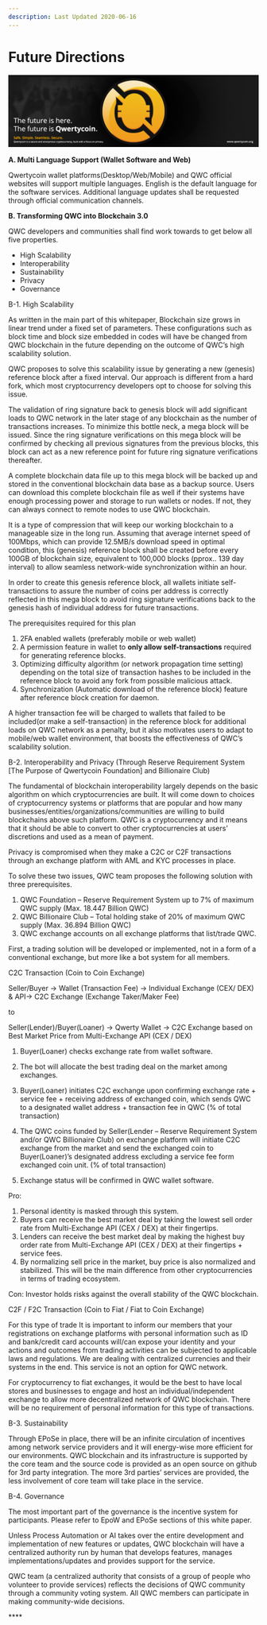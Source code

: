 ```yaml
---
description: Last Updated 2020-06-16
---
```


# Future Directions

![](.gitbook/assets/top-2.png)

**A. Multi Language Support \(Wallet Software and Web\)**

Qwertycoin wallet platforms\(Desktop/Web/Mobile\) and QWC official websites will support multiple languages. English is the default language for the software services. Additional language updates shall be requested through official communication channels.

**B. Transforming QWC into Blockchain 3.0**

QWC developers and communities shall find work towards to get below all five properties.

* High Scalability
* Interoperability
* Sustainability
* Privacy
* Governance

B-1. High Scalability

As written in the main part of this whitepaper, Blockchain size grows in linear trend under a fixed set of parameters. These configurations such as block time and block size embedded in codes will have be changed from QWC blockchain in the future depending on the outcome of QWC’s high scalability solution.

QWC proposes to solve this scalability issue by generating a new \(genesis\) reference block after a fixed interval. Our approach is different from a hard fork, which most cryptocurrency developers opt to choose for solving this issue.

The validation of ring signature back to genesis block will add significant loads to QWC network in the later stage of any blockchain as the number of transactions increases. To minimize this bottle neck, a mega block will be issued. Since the ring signature verifications on this mega block will be confirmed by checking all previous signatures from the previous blocks, this block can act as a new reference point for future ring signature verifications thereafter.

A complete blockchain data file up to this mega block will be backed up and stored in the conventional blockchain data base as a backup source. Users can download this complete blockchain file as well if their systems have enough processing power and storage to run wallets or nodes. If not, they can always connect to remote nodes to use QWC blockchain.

It is a type of compression that will keep our working blockchain to a manageable size in the long run. Assuming that average internet speed of 100Mbps, which can provide 12.5MB/s download speed in optimal condition, this \(genesis\) reference block shall be created before every 100GB of blockchain size, equivalent to 100,000 blocks \(pprox.. 139 day interval\) to allow seamless network-wide synchronization within an hour.

In order to create this genesis reference block, all wallets initiate self-transactions to assure the number of coins per address is correctly reflected in this mega block to avoid ring signature verifications back to the genesis hash of individual address for future transactions.

The prerequisites required for this plan

1. 2FA enabled wallets \(preferably mobile or web wallet\)
2. A permission feature in wallet to **only allow self-transactions** required for generating reference blocks.
3. Optimizing difficulty algorithm \(or network propagation time setting\) depending on the total size of transaction hashes to be included in the reference block to avoid any fork from possible malicious attack.
4. Synchronization \(Automatic download of the reference block\) feature after reference block creation for daemon.

A higher transaction fee will be charged to wallets that failed to be included\(or make a self-transaction\) in the reference block for additional loads on QWC network as a penalty, but it also motivates users to adapt to mobile/web wallet environment, that boosts the effectiveness of QWC’s scalability solution.

B-2. Interoperability and Privacy \(Through Reserve Requirement System \[The Purpose of Qwertycoin Foundation\] and Billionaire Club\)

The fundamental of blockchain interoperability largely depends on the basic algorithm on which cryptocurrencies are built. It will come down to choices of cryptocurrency systems or platforms that are popular and how many businesses/entities/organizations/communities are willing to build blockchains above such platform. QWC is a cryptocurrency and it means that it should be able to convert to other cryptocurrencies at users’ discretions and used as a mean of payment.

Privacy is compromised when they make a C2C or C2F transactions through an exchange platform with AML and KYC processes in place.

To solve these two issues, QWC team proposes the following solution with three prerequisites.

1. QWC Foundation – Reserve Requirement System up to 7% of maximum QWC supply \(Max. 18.447 Billion QWC\)
2. QWC Billionaire Club – Total holding stake of 20% of maximum QWC supply \(Max. 36.894 Billion QWC\)
3. QWC exchange accounts on all exchange platforms that list/trade QWC.

First, a trading solution will be developed or implemented, not in a form of a conventional exchange, but more like a bot system for all members.

C2C Transaction \(Coin to Coin Exchange\)

Seller/Buyer -&gt; Wallet \(Transaction Fee\) -&gt; Individual Exchange \(CEX/ DEX\) & API-&gt; C2C Exchange \(Exchange Taker/Maker Fee\)

to

Seller\(Lender\)/Buyer\(Loaner\) -&gt; Qwerty Wallet -&gt; C2C Exchange based on Best Market Price from Multi-Exchange API \(CEX / DEX\)

1. Buyer\(Loaner\) checks exchange rate from wallet software.

2. The bot will allocate the best trading deal on the market among exchanges.

3. Buyer\(Loaner\) initiates C2C exchange upon confirming exchange rate + service fee + receiving address of exchanged coin, which sends QWC to a designated wallet address + transaction fee in QWC \(% of total transaction\)

4. The QWC coins funded by Seller\(Lender – Reserve Requirement System and/or QWC Billionaire Club\) on exchange platform will initiate C2C exchange from the market and send the exchanged coin to Buyer\(Loaner\)’s designated address excluding a service fee form exchanged coin unit. \(% of total transaction\)

5. Exchange status will be confirmed in QWC wallet software.

Pro:  
1. Personal identity is masked through this system.  
2. Buyers can receive the best market deal by taking the lowest sell order rate from Multi-Exchange API \(CEX / DEX\) at their fingertips.  
3. Lenders can receive the best market deal by making the highest buy order rate from Multi-Exchange API \(CEX / DEX\) at their fingertips + service fees.  
4. By normalizing sell price in the market, buy price is also normalized and stabilized. This will be the main difference from other cryptocurrencies in terms of trading ecosystem.

Con: Investor holds risks against the overall stability of the QWC blockchain.

C2F / F2C Transaction \(Coin to Fiat / Fiat to Coin Exchange\)

For this type of trade It is important to inform our members that your registrations on exchange platforms with personal information such as ID and bank/credit card accounts will/can expose your identity and your actions and outcomes from trading activities can be subjected to applicable laws and regulations. We are dealing with centralized currencies and their systems in the end. This service is not an option for QWC network.

For cryptocurrency to fiat exchanges, it would be the best to have local stores and businesses to engage and host an individual/independent exchange to allow more decentralized network of QWC blockchain. There will be no requirement of personal information for this type of transactions.

B-3. Sustainability

Through EPoSe in place, there will be an infinite circulation of incentives among network service providers and it will energy-wise more efficient for our environments. QWC blockchain and its infrastructure is supported by the core team and the source code is provided as an open source on github for 3rd party integration. The more 3rd parties’ services are provided, the less involvement of core team will take place in the service.

B-4. Governance

The most important part of the governance is the incentive system for participants. Please refer to EpoW and EPoSe sections of this white paper.

Unless Process Automation or AI takes over the entire development and implementation of new features or updates, QWC blockchain will have a centralized authority run by human that develops features, manages implementations/updates and provides support for the service.

QWC team \(a centralized authority that consists of a group of people who volunteer to provide services\) reflects the decisions of QWC community through a community voting system. All QWC members can participate in making community-wide decisions.

\*\*\*\*

